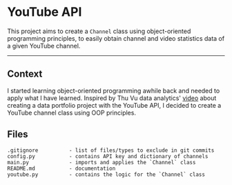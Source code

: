 # YouTube API

This project aims to create a `Channel` class using object-oriented programming principles, to easily obtain channel and video statistics data of a given YouTube channel.

---

## Context

I started learning object-oriented programming awhile back and needed to apply what I have learned. Inspired by Thu Vu data analytics' [video](https://www.youtube.com/watch?v=D56_Cx36oGY&t=453s) about creating a data portfolio project with the YouTube API, I decided to create a YouTube channel class using OOP principles. 

## Files

```
.gitignore          - list of files/types to exclude in git commits
config.py           - contains API key and dictionary of channels
main.py             - imports and applies the `Channel` class
README.md           - documentation
youtube.py          - contains the logic for the `Channel` class
```
